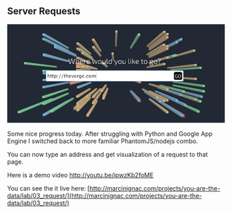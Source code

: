 ## Server Requests

![Request](../project_images/request_01.jpg?raw=true "Request")

Some nice progress today. After struggling with Python and Google App Engine I switched back to more familiar PhantomJS/nodejs combo.

You can now type an address and get visualization of a request to that page.

Here is a demo video http://youtu.be/ipwzKb2foME

You can see the it live here:
[http://marcinignac.com/projects/you-are-the-data/lab/03_request/](http://marcinignac.com/projects/you-are-the-data/lab/03_request/)
